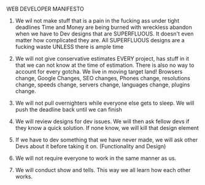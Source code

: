 ---
---




WEB DEVELOPER MANIFESTO

1. We wil not make stuff that is a pain in the fucking ass under tight deadlines
Time and Money are being burned with wreckless abandon when we have to Dev designs that are SUPERFLUOUS. It doesn't even matter how complicated they are. All SUPERFLUOUS designs are a fucking waste UNLESS there is ample time

1. We will not give conservative estimates
EVERY project, has stuff in it that we can not know at the time of estimation. There is also no way to account for every gotcha. We live in moving target land! Browsers change, Google Changes, SEO changes, Phones change, resolutions change, speeds change, servers change, languages change, plugins change.

1. We will not pull overnighters while everyone else gets to sleep. We will push the deadline back until we can finish

1. We will review designs for dev issues. We will then ask fellow devs if they know a quick solution. If none know, we will kill that design element

1. If we have to dev something that we have never made, we will ask other Devs about it before taking it on. (Functionality and Design)

1. We will not require everyone to work in the same manner as us.

1. We will conduct show and tells. This way we all learn how each other works.
